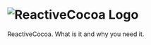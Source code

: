 ![ReactiveCocoa Logo](http://f.cl.ly/items/1V222l1t1O450V0x2E35/logo.png)
================

ReactiveCocoa. What is it and why you need it.
